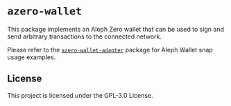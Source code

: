 # `azero-wallet`

This package implements an Aleph Zero wallet that can be used to sign and send
arbitrary transactions to the connected network.

Please refer to the [`azero-wallet-adapter`](../adapter) package for Aleph
Wallet snap usage examples.

## License

This project is licensed under the GPL-3.0 License.
